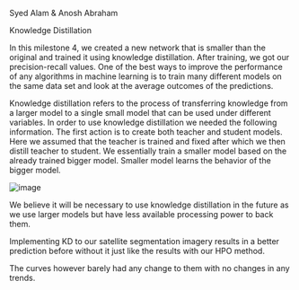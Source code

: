 Syed Alam & Anosh Abraham

Knowledge Distillation

In this milestone 4, we created a new network that is smaller than the original and trained it using knowledge distillation. After training, we got our precision-recall values. One of the best ways to improve the performance of any algorithms in machine learning is to train many different models on the same data set and look at the average outcomes of the predictions. 

Knowledge distillation refers to the process of transferring knowledge from a larger model to a single small model that can be used under different variables. In order to use knowledge distillation we needed the following information. The first action is to create both teacher and student models. Here we assumed that the teacher is trained and fixed after which we then distill teacher to student. We essentially train a smaller model based on the already trained bigger model. Smaller model learns the behavior of the bigger model. 

![image](https://user-images.githubusercontent.com/91106087/205528865-87956155-5ca4-40c0-b0d5-e6d8c5cfd245.png)



We believe it will be necessary to use knowledge distillation in the future as we use larger models but have less available processing power to back them.

Implementing KD to our satellite segmentation imagery results in a better prediction before without it just like the results with our HPO method.

The curves however barely had any change to them with no changes in any trends.
